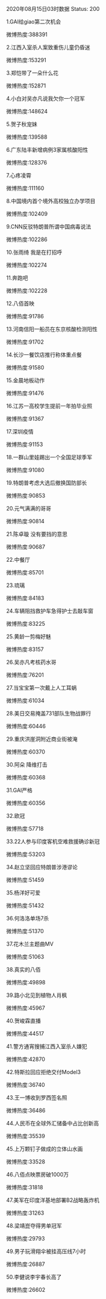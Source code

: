 2020年08月15日03时数据
Status: 200

1.GAI给giao第二次机会

微博热度:388391

2.江西入室杀人案致重伤儿童仍昏迷

微博热度:153291

3.郑恺带了一朵什么花

微博热度:152871

4.小白对吴亦凡说我欠你一个冠军

微博热度:148624

5.贺子秋宠妹

微博热度:139588

6.广东陆丰新增病例3家属核酸阳性

微博热度:128376

7.心疼凌霄

微博热度:111160

8.中国境内首个境外高校独立办学项目

微博热度:102409

9.CNN反驳特朗普所谓中国病毒说法

微博热度:102286

10.张雨绮 我是在打招呼

微博热度:102274

11.奔跑吧

微博热度:102228

12.八佰首映

微博热度:91786

13.河南信阳一船员在东京核酸检测阳性

微博热度:91702

14.长沙一餐饮店推行称体重点餐

微博热度:91580

15.金晨地板动作

微博热度:91476

16.江苏一高校学生提前一年拍毕业照

微博热度:91367

17.深圳疫情

微博热度:91153

18.一群山里娃踢出一个全国足球季军

微博热度:91080

19.特朗普考虑大选后撤换国防部长

微博热度:90853

20.元气满满的哥哥

微博热度:90814

21.陈卓璇 没有要挡的意思

微博热度:90687

22.中餐厅

微博热度:85701

23.琉璃

微博热度:84183

24.车辆阻挡救护车急得护士去敲车窗

微博热度:83225

25.黄龄一剪梅好魅

微博热度:83157

26.吴亦凡考核药水哥

微博热度:76201

27.当宝宝第一次戴上人工耳蜗

微博热度:61034

28.美日交易掩盖731部队生物战罪行

微博热度:60446

29.重庆洪崖洞附近商业街被淹

微博热度:60370

30.阿朵 降维打击

微博热度:60368

31.GAI严格

微博热度:60356

32.欧冠

微博热度:57718

33.22人参与印度客机空难救援确诊新冠

微博热度:53203

34.赵立坚回应特朗普涉港谬论

微博热度:51459

35.杨洋好可爱

微博热度:51432

36.何洛洛单场7杀

微博热度:51370

37.花木兰主题曲MV

微博热度:51063

38.真实的八佰

微博热度:49898

39.路小北见到植物人肖枫

微博热度:45967

40.贺峻霖直播

微博热度:44517

41.警方通宵搜捕江西入室杀人嫌犯

微博热度:42870

42.特斯拉回应拒绝交付Model3

微博热度:36740

43.王一博收到罗西签名照

微博热度:36486

44.人民币在全球外汇储备中占比创新高

微博热度:35539

45.上万颗钉子做成的立体山水画

微博热度:33528

46.八佰点映票房破1000万

微博热度:31818

47.美军在印度洋基地部署B2战略轰炸机

微博热度:31263

48.梁靖崑夺得男单冠军

微博热度:29793

49.男子玩滑翔伞被挂高压线7小时

微博热度:26887

50.李健说李宇春长高了

微博热度:26602

